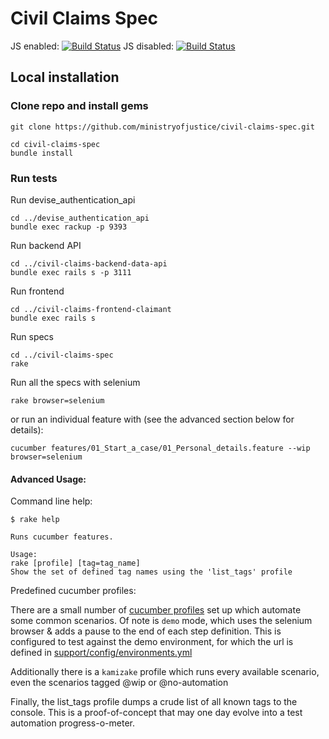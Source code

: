 # Civil Claims Spec

JS enabled: [![Build Status](http://jenkins-ubuntu.dsd.io/job/civilclaims-spec-js/badge/icon)](http://jenkins-ubuntu.dsd.io/job/civilclaims-spec-js/)
JS disabled: [![Build Status](http://jenkins-ubuntu.dsd.io/job/civilclaims-spec-no-js/badge/icon)](http://jenkins-ubuntu.dsd.io/job/civilclaims-spec-no-js/)

Local installation
------------------

### Clone repo and install gems

    git clone https://github.com/ministryofjustice/civil-claims-spec.git

    cd civil-claims-spec
    bundle install

### Run tests

Run devise_authentication_api

    cd ../devise_authentication_api
    bundle exec rackup -p 9393

Run backend API

    cd ../civil-claims-backend-data-api
    bundle exec rails s -p 3111

Run frontend

    cd ../civil-claims-frontend-claimant
    bundle exec rails s

Run specs

    cd ../civil-claims-spec
    rake

Run all the specs with selenium

    rake browser=selenium

or run an individual feature with (see the advanced section below for details):

    cucumber features/01_Start_a_case/01_Personal_details.feature --wip browser=selenium

#### Advanced Usage:

Command line help:

```shell
$ rake help

Runs cucumber features.

Usage:
rake [profile] [tag=tag_name]
Show the set of defined tag names using the 'list_tags' profile
```

Predefined cucumber profiles:

There are a small number of [cucumber profiles](.config/cucumber.yml) set up which automate some common scenarios.  Of note is `demo` mode, which uses the selenium browser & adds a pause to the end of each step definition. This is configured to test against the demo environment, for which the url is defined in [support/config/environments.yml](support/config/environments.yml)

Additionally there is a `kamizake` profile which runs every available scenario, even the scenarios tagged @wip or @no-automation

Finally, the list_tags profile dumps a crude list of all known tags to the console. This is a proof-of-concept that may one day evolve into a test automation progress-o-meter.
